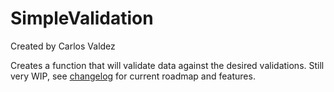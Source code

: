 # SimpleValidation
Created by Carlos Valdez

Creates a function that will validate data against the desired validations.
Still very WIP, see [changelog](CHANGELOG.md) for current roadmap and features.